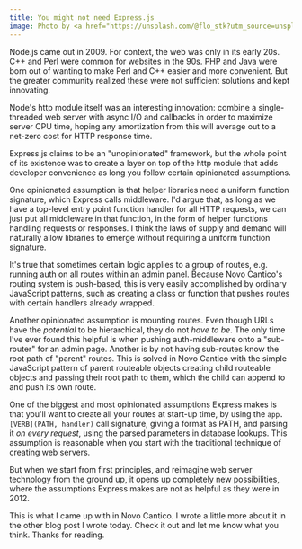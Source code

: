 ```yaml
---
title: You might not need Express.js
image: Photo by <a href="https://unsplash.com/@flo_stk?utm_source=unsplash&utm_medium=referral&utm_content=creditCopyText">Florian Steciuk</a> on <a href="https://unsplash.com/?utm_source=unsplash&utm_medium=referral&utm_content=creditCopyText">Unsplash</a>
---
```


Node.js came out in 2009. For context, the web was only in its early 20s. C++ and Perl were common for websites in the 90s. PHP and Java were born out of wanting to make Perl and C++ easier and more convenient. But the greater community realized these were not sufficient solutions and kept innovating.

Node's http module itself was an interesting innovation: combine a single-threaded web server with async I/O and callbacks in order to maximize server CPU time, hoping any amortization from this will average out to a net-zero cost for HTTP response time.

Express.js claims to be an "unopinionated" framework, but the whole point of its existence was to create a layer on top of the http module that adds developer convenience as long you follow certain opinionated assumptions.

One opinionated assumption is that helper libraries need a uniform function signature, which Express calls middleware. I'd argue that, as long as we have a top-level entry point function handler for all HTTP requests, we can just put all middleware in that function, in the form of helper functions handling requests or responses. I think the laws of supply and demand will naturally allow libraries to emerge without requiring a uniform function signature.

It's true that sometimes certain logic applies to a group of routes, e.g. running auth on all routes within an admin panel. Because Novo Cantico's routing system is push-based, this is very easily accomplished by ordinary JavaScript patterns, such as creating a class or function that pushes routes with certain handlers already wrapped.

Another opinionated assumption is mounting routes. Even though URLs have the *potential* to be hierarchical, they do not *have to be*. The only time I've ever found this helpful is when pushing auth-middleware onto a "sub-router" for an admin page. Another is by not having sub-routes know the root path of "parent" routes. This is solved in Novo Cantico with the simple JavaScript pattern of parent routeable objects creating child routeable objects and passing their root path to them, which the child can append to and push its own route.

One of the biggest and most opinionated assumptions Express makes is that you'll want to create all your routes at start-up time, by using the `app.[VERB](PATH, handler)` call signature, giving a format as PATH, and parsing it *on every request*, using the parsed parameters in database lookups. This assumption is reasonable when you start with the traditional technique of creating web servers.

But when we start from first principles, and reimagine web server technology from the ground up, it opens up completely new possibilities, where the assumptions Express makes are not as helpful as they were in 2012.

This is what I came up with in Novo Cantico. I wrote a little more about it in the other blog post I wrote today. Check it out and let me know what you think. Thanks for reading.
